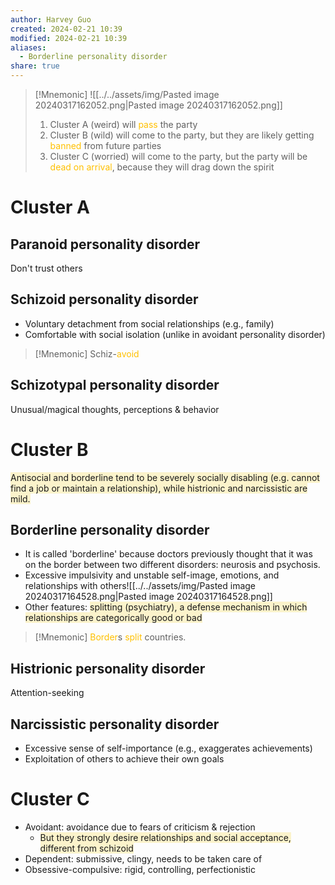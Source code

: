 ```yaml
---
author: Harvey Guo
created: 2024-02-21 10:39
modified: 2024-02-21 10:39
aliases:
  - Borderline personality disorder
share: true
---
```

>[!Mnemonic] 
>![[../../assets/img/Pasted image 20240317162052.png|Pasted image 20240317162052.png]]
>1. Cluster A (weird) will <font color="#ffc000">pass</font> the party
>2. Cluster B (wild) will come to the party, but they are likely getting <font color="#ffc000">banned </font>from future parties
>3. Cluster C (worried) will come to the party, but the party will be <font color="#ffc000">dead on arrival</font>, because they will drag down the spirit
# Cluster A
## Paranoid personality disorder
Don't trust others
## Schizoid personality disorder
- Voluntary detachment from social relationships (e.g., family)
- Comfortable with social isolation (unlike in avoidant personality disorder)
>[!Mnemonic] 
>Schiz-<font color="#ffc000">avoid</font>
## Schizotypal personality disorder
Unusual/magical thoughts, perceptions & behavior
# Cluster B
<span style="background:rgba(240, 200, 0, 0.2)">Antisocial and borderline tend to be severely socially disabling (e.g. cannot find a job or maintain a relationship), while histrionic and narcissistic are mild.</span>
## Borderline personality disorder
- It is called 'borderline' because doctors previously thought that it was on the border between two different disorders: neurosis and psychosis.
- Excessive impulsivity and unstable self-image, emotions, and relationships with others![[../../assets/img/Pasted image 20240317164528.png|Pasted image 20240317164528.png]]
- Other features: <span style="background:rgba(240, 200, 0, 0.2)">splitting (psychiatry), a defense mechanism in which relationships are categorically good or bad</span>
>[!Mnemonic] 
><font color="#ffc000">Border</font>s <font color="#ffc000">split</font> countries.
## Histrionic personality disorder
Attention-seeking
## Narcissistic personality disorder
- Excessive sense of self-importance (e.g., exaggerates achievements)
- Exploitation of others to achieve their own goals
# Cluster C
- Avoidant: avoidance due to fears of criticism & rejection
	- <span style="background:rgba(240, 200, 0, 0.2)">But they strongly desire relationships and social acceptance, different from schizoid</span>
- Dependent: submissive, clingy, needs to be taken care of
- Obsessive-compulsive: rigid, controlling, perfectionistic